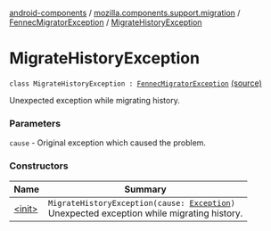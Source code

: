 [android-components](../../../index.md) / [mozilla.components.support.migration](../../index.md) / [FennecMigratorException](../index.md) / [MigrateHistoryException](./index.md)

# MigrateHistoryException

`class MigrateHistoryException : `[`FennecMigratorException`](../index.md) [(source)](https://github.com/mozilla-mobile/android-components/blob/master/components/support/migration/src/main/java/mozilla/components/support/migration/FennecMigrator.kt#L96)

Unexpected exception while migrating history.

### Parameters

`cause` - Original exception which caused the problem.

### Constructors

| Name | Summary |
|---|---|
| [&lt;init&gt;](-init-.md) | `MigrateHistoryException(cause: `[`Exception`](https://developer.android.com/reference/java/lang/Exception.html)`)`<br>Unexpected exception while migrating history. |
